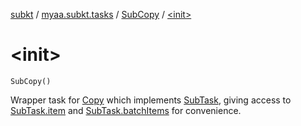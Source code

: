 [subkt](../../index.md) / [myaa.subkt.tasks](../index.md) / [SubCopy](index.md) / [&lt;init&gt;](./-init-.md)

# &lt;init&gt;

`SubCopy()`

Wrapper task for [Copy](https://docs.gradle.org/current/javadoc/org/gradle/api/tasks/Copy.html) which implements [SubTask](../-sub-task/index.md), giving access to
[SubTask.item](../-sub-task/item.md) and [SubTask.batchItems](../-sub-task/batch-items.md) for convenience.

